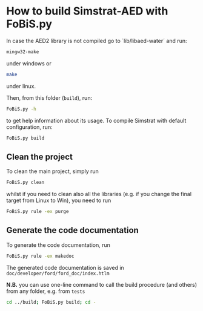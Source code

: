 # How to build Simstrat-AED with FoBiS.py
In case the AED2 library is not compiled go to ´lib/libaed-water´ and run:

~~~bash
mingw32-make
~~~

under windows or

~~~bash
make
~~~

under linux.

Then, from this folder (`build`), run:

~~~bash
FoBiS.py -h
~~~

to get help information about its usage.
To compile Simstrat with default configuration, run:

~~~bash
FoBiS.py build
~~~

## Clean the project
To clean the main project, simply run

~~~bash
FoBiS.py clean
~~~

whilst if you need to clean also all the libraries (e.g. if you change the final target from Linux to Win), you need to run

~~~bash
FoBiS.py rule -ex purge
~~~

## Generate the code documentation
To generate the code documentation, run

~~~bash
FoBiS.py rule -ex makedoc
~~~

The generated code documentation is saved in `doc/developer/ford/ford_doc/index.htlm`


**N.B.** you can use one-line command to call the build procedure (and others) from any folder, e.g. from `tests`
~~~bash
cd ../build; FoBiS.py build; cd -
~~~
